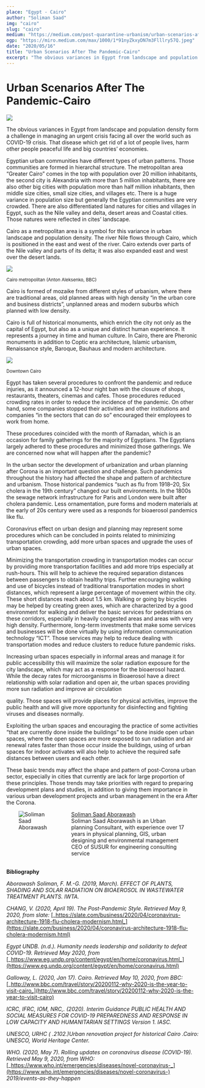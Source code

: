 ```yaml
---
place: "Egypt - Cairo"
author: "Soliman Saad"
img: "cairo"
slug: "cairo"
medium: "https://medium.com/post-quarantine-urbanism/urban-scenarios-after-the-pandemic-fa4a726a4c30"
ogp: "https://miro.medium.com/max/1000/1*91nyZkxyDN7m3Flllry57Q.jpeg"
date: "2020/05/16"
title: "Urban Scenarios After The Pandemic-Cairo"
excerpt: "The obvious variances in Egypt from landscape and population density form a challenge in managing an urgent crisis facing all over the world such as COVID-19 crisis. That disease which get rid of a lot of people lives, harm other people peaceful life and big countries’ economies."
---
```


# Urban Scenarios After The Pandemic-Cairo

<img class="s t u hg ai" src="https://miro.medium.com/max/1000/1*91nyZkxyDN7m3Flllry57Q.jpeg"/>

The obvious variances in Egypt from landscape and population density form a challenge in managing an urgent crisis facing all over the world such as COVID-19 crisis. That disease which get rid of a lot of people lives, harm other people peaceful life and big countries’ economies.

Egyptian urban communities have different types of urban patterns. Those communities are formed in hierarchal structure. The metropolitan area “Greater Cairo” comes in the top with population over 20 million inhabitants, the second city is Alexandria with more than 5 million inhabitants, there are also other big cities with population more than half million inhabitants, then middle size cities, small size cities, and villages etc. There is a huge variance in population size but generally the Egyptian communities are very crowded. There are also differentiated land natures for cities and villages in Egypt, such as the Nile valley and delta, desert areas and Coastal cities. Those natures were reflected in cites’ landscape.

Cairo as a metropolitan area is a symbol for this variance in urban landscape and population density. The river Nile flows through Cairo, which is positioned in the east and west of the river. Cairo extends over parts of the Nile valley and parts of its delta; it was also expanded east and west over the desert lands.

<img class="s t u hg ai" src="https://miro.medium.com/max/1172/1*yRbFimP9oik98ORgEnWHLQ.png"/>

<small>Cairo metropolitan (Anton Aleksenko, BBC)</small>

Cairo is formed of mozaike from different styles of urbanism, where there are traditional areas, old planned areas with high density “in the urban core and business districts”, unplanned areas and modern suburbs which planned with low density.

Cairo is full of historical monuments, which enrich the city not only as the capital of Egypt, but also as a unique and distinct human experience. It represents a journey in time and human culture. In Cairo, there are Pheronic monuments in addition to Coptic era architecture, Islamic urbanism, Renaissance style, Baroque, Bauhaus and modern architecture.

<img class="s t u hg ai" src="https://miro.medium.com/max/1172/1*N59hSWWFmrjbOpGakzYVbg.png"/>

<small>Downtown Cairo</small>

Egypt has taken several procedures to confront the pandemic and reduce injuries, as it announced a 12-hour night ban with the closure of shops, restaurants, theaters, cinemas and cafes. Those procedures reduced crowding rates in order to reduce the incidence of the pandemic. On other hand, some companies stopped their activities and other institutions and companies “in the sectors that can do so” encouraged their employees to work from home.

These procedures coincided with the month of Ramadan, which is an occasion for family gatherings for the majority of Egyptians. The Egyptians largely adhered to these procedures and minimized those gatherings. We are concerned now what will happen after the pandemic?

In the urban sector the development of urbanization and urban planning after Corona is an important question and challenge. Such pandemics throughout the history had affected the shape and pattern of architecture and urbanism. Those historical pandemics “such as flu from 1918–20, Six cholera in the 19th century” changed our built environments. In the 1800s the sewage network infrastructure for Paris and London were built after cholera pandemic. Less ornamentation, pure forms and modern materials at the early of 20s century were used as a responds for bioaerosol pandemics like flu.

Coronavirus effect on urban design and planning may represent some procedures which can be concluded in points related to minimizing transportation crowding, add more urban spaces and upgrade the uses of urban spaces.

Minimizing the transportation crowding in transportation modes can occur by providing more transportation facilities and add more trips especially at rush-hours. This will help to achieve the required separation distances between passengers to obtain healthy trips. Further encouraging walking and use of bicycles instead of traditional transportation modes in short distances, which represent a large percentage of movement within the city. These short distances reach about 1.5 km. Walking or going by bicycles may be helped by creating green axes, which are characterized by a good environment for walking and deliver the basic services for pedestrians on these corridors, especially in heavily congested areas and areas with very high density. Furthermore, long-term investments that make some services and businesses will be done virtually by using information communication technology “ICT”. Those services may help to reduce dealing with transportation modes and reduce clusters to reduce future pandemic risks.

Increasing urban spaces especially in informal areas and manage it for public accessibility this will maximize the solar radiation exposure for the city landscape, which may act as a response for the bioaerosol hazard. While the decay rates for microorganisms in Bioaerosol have a direct relationship with solar radiation and open air, the urban spaces providing more sun radiation and improve air circulation

quality. Those spaces will provide places for physical activities, improve the public health and will give more opportunity for disinfecting and fighting viruses and diseases normally.

Exploiting the urban spaces and encouraging the practice of some activities “that are currently done inside the buildings” to be done inside open urban spaces, where the open spaces are more exposed to sun radiation and air renewal rates faster than those occur inside the buildings, using of urban spaces for indoor activates will also help to achieve the required safe distances between users and each other.

These basic trends may affect the shape and pattern of post-Corona urban sector, especially in cities that currently are lack for large proportion of these principles. Those trends may take priorities with regard to preparing development plans and studies, in addition to giving them importance in various urban development projects and urban management in the era After the Corona.

<div style="display:flex; justify-content: space-evenly">
    <div style="margin-right:1rem; width:18%">
        <img  alt="Soliman Saad Aborawash" src="https://miro.medium.com/fit/c/96/96/2*HPUTu5xl5_e7JsdRS4MWvQ.png"/><br/>
        <br/>
    </div>
    <div style="width: 60%;">
    <a href="https://medium.com/@saborawash1789?source=post_page-----fa4a726a4c30----------------------"> Soliman Saad Aborawash</a>
    <br/>
    Soliman Saad Aborawash is an Urban planning Consultant, with experience over 17 years in physical planning, GIS, urban designing and environmental management CEO of SUSUR for engineering consulting service
    </div>
</div>
<br/>

**Bibliography**

_Aborawash Soliman, F. M.-G. (2019, March). EFFECT OF PLANTS, SHADING AND SOLAR RADIATION ON BIOAEROSOL IN WASTEWATER TREATMENT PLANTS. IWTA._

_CHANG, V. (2020, April 19). The Post-Pandemic Style. Retrieved May 9, 2020, from slate:_ [_https://slate.com/business/2020/04/coronavirus-architecture-1918-flu-cholera-modernism.html_](https://slate.com/business/2020/04/coronavirus-architecture-1918-flu-cholera-modernism.html)

_Egypt UNDB. (n.d.). Humanity needs leadership and solidarity to defeat COVID-19. Retrieved May 2020, from_ [_https://www.eg.undp.org/content/egypt/en/home/coronavirus.html_](https://www.eg.undp.org/content/egypt/en/home/coronavirus.html)

_Galloway, L. (2020, Jan 17). Cairo. Retrieved May 10, 2020, from BBC:_ [_http://www.bbc.com/travel/story/20200112-why-2020-is-the-year-to-visit-cairo_](http://www.bbc.com/travel/story/20200112-why-2020-is-the-year-to-visit-cairo)

_ICRC, IFRC, IOM, NRC,. (2020). Interim Guidance PUBLIC HEALTH AND SOCIAL MEASURES FOR COVID-19 PREPAREDNESS AND RESPONSE IN LOW CAPACITY AND HUMANITARIAN SETTINGS Version 1. IASC._

_UNESCO, URHC ( .2102.)Urban renovation project for historical Cairo .Cairo: UNESCO, World Heritage Center._

_WHO. (2020, May 7). Rolling updates on coronavirus disease (COVID-19). Retrieved May 9, 2020, from WHO:_ [_https://www.who.int/emergencies/diseases/novel-coronavirus-_](https://www.who.int/emergencies/diseases/novel-coronavirus-) _2019/events-as-they-happen_
